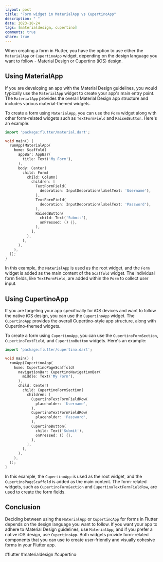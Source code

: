 ```yaml
---
layout: post
title: "Form widget in MaterialApp vs CupertinoApp"
description: " "
date: 2023-10-24
tags: [materialdesign, cupertino]
comments: true
share: true
---
```


When creating a form in Flutter, you have the option to use either the `MaterialApp` or `CupertinoApp` widget, depending on the design language you want to follow - Material Design or Cupertino (iOS) design.

## Using MaterialApp

If you are developing an app with the Material Design guidelines, you would typically use the `MaterialApp` widget to create your app's main entry point. The `MaterialApp` provides the overall Material Design app structure and includes various material-themed widgets.

To create a form using `MaterialApp`, you can use the `Form` widget along with other form-related widgets such as `TextFormField` and `RaisedButton`. Here's an example:

```dart
import 'package:flutter/material.dart';

void main() {
  runApp(MaterialApp(
    home: Scaffold(
      appBar: AppBar(
        title: Text('My Form'),
      ),
      body: Center(
        child: Form(
          child: Column(
            children: [
              TextFormField(
                decoration: InputDecoration(labelText: 'Username'),
              ),
              TextFormField(
                decoration: InputDecoration(labelText: 'Password'),
              ),
              RaisedButton(
                child: Text('Submit'),
                onPressed: () {},
              ),
            ],
          ),
        ),
      ),
    ),
  ));
}
```

In this example, the `MaterialApp` is used as the root widget, and the `Form` widget is added as the main content of the `Scaffold` widget. The individual form fields, like `TextFormField`, are added within the `Form` to collect user input.

## Using CupertinoApp

If you are targeting your app specifically for iOS devices and want to follow the native iOS design, you can use the `CupertinoApp` widget. The `CupertinoApp` provides the overall Cupertino-style app structure, along with Cupertino-themed widgets.

To create a form using `CupertinoApp`, you can use the `CupertinoFormSection`, `CupertinoTextField`, and `CupertinoButton` widgets. Here's an example:

```dart
import 'package:flutter/cupertino.dart';

void main() {
  runApp(CupertinoApp(
    home: CupertinoPageScaffold(
      navigationBar: CupertinoNavigationBar(
        middle: Text('My Form'),
      ),
      child: Center(
        child: CupertinoFormSection(
          children: [
            CupertinoTextFormFieldRow(
              placeholder: 'Username',
            ),
            CupertinoTextFormFieldRow(
              placeholder: 'Password',
            ),
            CupertinoButton(
              child: Text('Submit'),
              onPressed: () {},
            ),
          ],
        ),
      ),
    ),
  ));
}
```

In this example, the `CupertinoApp` is used as the root widget, and the `CupertinoPageScaffold` is added as the main content. The form-related widgets, such as `CupertinoFormSection` and `CupertinoTextFormFieldRow`, are used to create the form fields.

## Conclusion

Deciding between using the `MaterialApp` or `CupertinoApp` for forms in Flutter depends on the design language you want to follow. If you want your app to adhere to Material Design guidelines, use `MaterialApp`, and if you prefer a native iOS design, use `CupertinoApp`. Both widgets provide form-related components that you can use to create user-friendly and visually cohesive forms in your Flutter app.

#flutter #materialdesign #cupertino